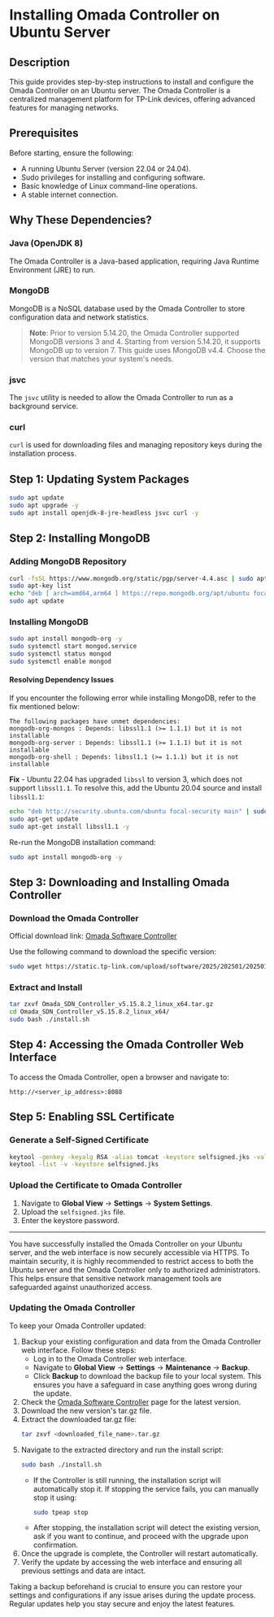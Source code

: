 # Installing Omada Controller on Ubuntu Server

## Description
This guide provides step-by-step instructions to install and configure the Omada Controller on an Ubuntu server. The Omada Controller is a centralized management platform for TP-Link devices, offering advanced features for managing networks.

## Prerequisites
Before starting, ensure the following:
- A running Ubuntu Server (version 22.04 or 24.04).
- Sudo privileges for installing and configuring software.
- Basic knowledge of Linux command-line operations.
- A stable internet connection.

## Why These Dependencies?
### Java (OpenJDK 8)
The Omada Controller is a Java-based application, requiring Java Runtime Environment (JRE) to run.

### MongoDB
MongoDB is a NoSQL database used by the Omada Controller to store configuration data and network statistics.

> **Note**: Prior to version 5.14.20, the Omada Controller supported MongoDB versions 3 and 4. Starting from version 5.14.20, it supports MongoDB up to version 7. This guide uses MongoDB v4.4. Choose the version that matches your system's needs.

### jsvc
The `jsvc` utility is needed to allow the Omada Controller to run as a background service.

### curl
`curl` is used for downloading files and managing repository keys during the installation process.


## Step 1: Updating System Packages

```bash
sudo apt update
sudo apt upgrade -y
sudo apt install openjdk-8-jre-headless jsvc curl -y
```

## Step 2: Installing MongoDB

### Adding MongoDB Repository
```bash
curl -fsSL https://www.mongodb.org/static/pgp/server-4.4.asc | sudo apt-key add -
sudo apt-key list
echo "deb [ arch=amd64,arm64 ] https://repo.mongodb.org/apt/ubuntu focal/mongodb-org/4.4 multiverse" | sudo tee /etc/apt/sources.list.d/mongodb-org-4.4.list
sudo apt update
```

### Installing MongoDB
```bash
sudo apt install mongodb-org -y
sudo systemctl start mongod.service
sudo systemctl status mongod
sudo systemctl enable mongod
```

#### Resolving Dependency Issues
If you encounter the following error while installing MongoDB, refer to the fix mentioned below:

```
The following packages have unmet dependencies:
mongodb-org-mongos : Depends: libssl1.1 (>= 1.1.1) but it is not installable
mongodb-org-server : Depends: libssl1.1 (>= 1.1.1) but it is not installable
mongodb-org-shell : Depends: libssl1.1 (>= 1.1.1) but it is not installable
```

**Fix** - Ubuntu 22.04 has upgraded `libssl` to version 3, which does not support `libssl1.1`. To resolve this, add the Ubuntu 20.04 source and install `libssl1.1`:

```bash
echo "deb http://security.ubuntu.com/ubuntu focal-security main" | sudo tee /etc/apt/sources.list.d/focal-security.list
sudo apt-get update
sudo apt-get install libssl1.1 -y
```

Re-run the MongoDB installation command:

```bash
sudo apt install mongodb-org -y
```

## Step 3: Downloading and Installing Omada Controller

### Download the Omada Controller
Official download link: [Omada Software Controller](https://support.omadanetworks.com/us/product/omada-software-controller/?resourceType=download)

Use the following command to download the specific version:

```bash
sudo wget https://static.tp-link.com/upload/software/2025/202501/20250109/Omada_SDN_Controller_v5.15.8.2_linux_x64.tar.gz
```

### Extract and Install
```bash
tar zxvf Omada_SDN_Controller_v5.15.8.2_linux_x64.tar.gz
cd Omada_SDN_Controller_v5.15.8.2_linux_x64/
sudo bash ./install.sh
```

## Step 4: Accessing the Omada Controller Web Interface

To access the Omada Controller, open a browser and navigate to:

```
http://<server_ip_address>:8088
```

## Step 5: Enabling SSL Certificate

### Generate a Self-Signed Certificate
```bash
keytool -genkey -keyalg RSA -alias tomcat -keystore selfsigned.jks -validity 365 -keysize 2048
keytool -list -v -keystore selfsigned.jks
```

### Upload the Certificate to Omada Controller
1. Navigate to **Global View** → **Settings** → **System Settings**.
2. Upload the `selfsigned.jks` file.
3. Enter the keystore password.

---

You have successfully installed the Omada Controller on your Ubuntu server, and the web interface is now securely accessible via HTTPS. To maintain security, it is highly recommended to restrict access to both the Ubuntu server and the Omada Controller only to authorized administrators. This helps ensure that sensitive network management tools are safeguarded against unauthorized access.

### Updating the Omada Controller
To keep your Omada Controller updated:
1. Backup your existing configuration and data from the Omada Controller web interface. Follow these steps:
   - Log in to the Omada Controller web interface.
   - Navigate to **Global View** → **Settings** → **Maintenance** → **Backup**.
   - Click **Backup** to download the backup file to your local system.
   This ensures you have a safeguard in case anything goes wrong during the update.
2. Check the [Omada Software Controller](https://support.omadanetworks.com/us/product/omada-software-controller/?resourceType=download) page for the latest version.
3. Download the new version's tar.gz file.
4. Extract the downloaded tar.gz file:
   ```bash
   tar zxvf <downloaded_file_name>.tar.gz
   ```
5. Navigate to the extracted directory and run the install script:
   ```bash
   sudo bash ./install.sh
   ```
   - If the Controller is still running, the installation script will automatically stop it. If stopping the service fails, you can manually stop it using:
     ```bash
     sudo tpeap stop
     ```
   - After stopping, the installation script will detect the existing version, ask if you want to continue, and proceed with the upgrade upon confirmation.
6. Once the upgrade is complete, the Controller will restart automatically.
7. Verify the update by accessing the web interface and ensuring all previous settings and data are intact.

Taking a backup beforehand is crucial to ensure you can restore your settings and configurations if any issue arises during the update process. Regular updates help you stay secure and enjoy the latest features.
